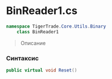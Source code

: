 
# BinReader1.cs
```csharp
namespace TigerTrade.Core.Utils.Binary  
    class BinReader1
```

> Описание

### Синтаксис
```csharp
public virtual void Reset()
```
